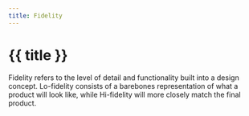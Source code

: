 ```yaml
---
title: Fidelity
---
```


# {{ title }}

Fidelity refers to the level of detail and functionality built into a design concept. Lo-fidelity consists of a barebones representation of what a product will look like, while Hi-fidelity will more closely match the final product.